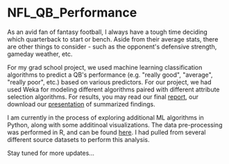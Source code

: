 # NFL_QB_Performance
 As an avid fan of fantasy football, I always have a tough time deciding which quarterback to start or bench. Aside from their average stats, there are other things to consider - such as the opponent's defensive strength, gameday weather, etc.
 
 For my grad school project, we used machine learning classification algorithms to predict a QB's performance (e.g. "really good", "average", "really poor", etc.) based on various predictors. For our project, we had used Weka for modeling different algorithms paired with different attribute selection algorithms. For results, you may read our final [report](https://nbviewer.jupyter.org/github/omshapira/NFL_QB_Performance/blob/master/Reports/Final_Report.pdf), our download our [presentation](https://github.com/omshapira/NFL_QB_Performance/blob/master/Reports/Presentation.pptx) of summarized findings.
 
I am currently in the process of exploring additional ML algorithms in Python, along with some additinoal visualizations. The data pre-processing was performed in R, and can be found [here](https://nbviewer.jupyter.org/github/omshapira/NFL_QB_Performance/blob/master/Data_Scrubbing_R/NFL_QB_Data_Scrubbing.html). I had pulled from several different source datasets to perform this analysis.

Stay tuned for more updates...
